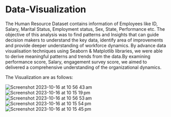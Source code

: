 # Data-Visualization

The Human Resource Dataset contains information of Employees like ID, Salary, Marital Status, Employment status, Sex, State, Performance etc. The objective of this analysis was to find patterns and Insights that can guide decision makers to understand the key data, identify area of improvements and provide deeper understanding of workforce dynamics. By advance data visualisation techniques using Seaborn & Matplotlib libraries, we were able to derive meaningful patterns and trends from the data.By examining performance score, Salary, engagement survey score, we aimed to delivered a comprehensive understanding of the organizational dynamics.

The Visualization are as follows:

![Screenshot 2023-10-16 at 10 56 43 am](https://github.com/chamolipallav/Data-Visualization/assets/100506830/ae3c2413-5941-4a9d-af46-02a78d49210f)
![Screenshot 2023-10-16 at 10 15 19 pm](https://github.com/chamolipallav/Data-Visualization/assets/100506830/e0468c70-a95f-471a-ae92-460672692a87)
![Screenshot 2023-10-16 at 10 56 53 am](https://github.com/chamolipallav/Data-Visualization/assets/100506830/6da2129a-fd32-40bb-a90a-1a15efc9c846)
![Screenshot 2023-10-16 at 10 15 54 pm](https://github.com/chamolipallav/Data-Visualization/assets/100506830/4c06ab06-7e47-4950-869e-5d32bac62048)
![Screenshot 2023-10-16 at 10 15 45 pm](https://github.com/chamolipallav/Data-Visualization/assets/100506830/253db26c-114d-4bdd-9c79-895ce9088300)
